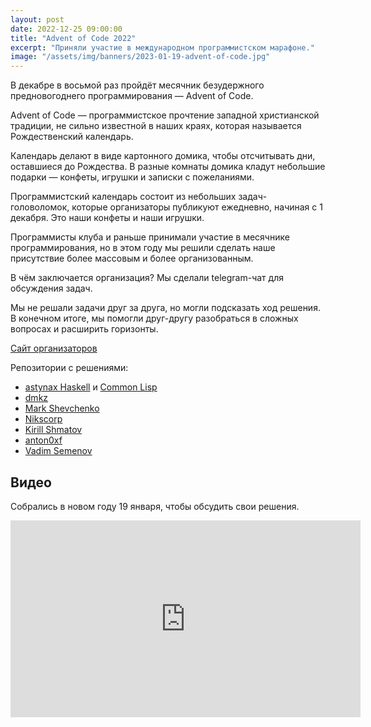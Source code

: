 ```yaml
---
layout: post
date: 2022-12-25 09:00:00
title: "Advent of Code 2022"
excerpt: "Приняли участие в международном программистском марафоне."
image: "/assets/img/banners/2023-01-19-advent-of-code.jpg"
---
```


В декабре в восьмой раз пройдёт месячник безудержного предновогоднего программирования — Advent of Code.

Advent of Code — программистское прочтение западной христианской традиции, не сильно известной в наших краях, которая называется Рождественский календарь.

Календарь делают в виде картонного домика, чтобы отсчитывать дни, оставшиеся до Рождества. В разные комнаты домика кладут небольшие подарки — конфеты, игрушки и записки с пожеланиями.

Программистский календарь состоит из небольших задач-головоломок, которые организаторы публикуют ежедневно, начиная с 1 декабря. Это наши конфеты и наши игрушки.

Программисты клуба и раньше принимали участие в месячнике программирования, но в этом году мы решили сделать наше присутствие более массовым и более организованным.

В чём заключается организация? Мы сделали telegram-чат для обсуждения задач.

Мы не решали задачи друг за друга, но могли подсказать ход решения.
В конечном итоге, мы помогли друг-другу разобраться в сложных вопросах и расширить горизонты.

[Сайт организаторов](https://adventofcode.com/)

Репозитории с решениями:

* [astynax Haskell](https://github.com/astynax/adventofcode2022.hs) и
  [Common Lisp](https://github.com/astynax/adventofcode2022.lisp)
* [dmkz](https://github.com/dmkz/competitive-programming/tree/master/contests/Advent-of-Code-2022)
* [Mark Shevchenko](https://github.com/markshevchenko/adventofcode2022)
* [Nikscorp](https://github.com/Nikscorp/advent_of_code_2022)
* [Kirill Shmatov](https://github.com/kshmatov/advent2022)
* [anton0xf](https://github.com/anton0xf/aoc2022)
* [Vadim Semenov](https://github.com/vadsemenov/AdventOfCode)

## Видео

Собрались в новом году 19 января, чтобы обсудить свои решения.

<div class="video">
    <iframe width="560" height="315" src="https://www.youtube.com/embed/E12WNSXR15A" title="YouTube video player" frameborder="0" allow="accelerometer; autoplay; clipboard-write; encrypted-media; gyroscope; picture-in-picture; web-share" allowfullscreen></iframe>
</div>